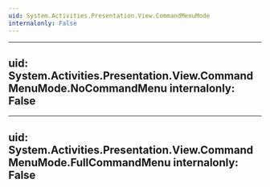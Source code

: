 ```yaml
---
uid: System.Activities.Presentation.View.CommandMenuMode
internalonly: False
---
```


---
uid: System.Activities.Presentation.View.CommandMenuMode.NoCommandMenu
internalonly: False
---

---
uid: System.Activities.Presentation.View.CommandMenuMode.FullCommandMenu
internalonly: False
---
